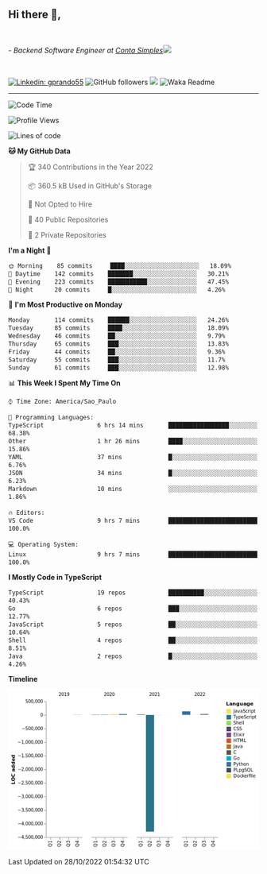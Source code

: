 <h2>Hi there  👋,</h2> </br>

<p><em>- Backend Software Engineer at <a href="https://contasimples.com">Conta Simples</a><img src="https://media.giphy.com/media/WUlplcMpOCEmTGBtBW/giphy.gif" width="30"> 
</em></p></br>


[![Linkedin: gprando55](https://img.shields.io/badge/-gprando55-blue?style=flat-square&logo=Linkedin&logoColor=white&link=https://www.linkedin.com/in/gprando55/)](https://www.linkedin.com/in/gprando55)
![GitHub followers](https://img.shields.io/github/followers/gprando55?label=Follow&style=social)
![](https://visitor-badge.glitch.me/badge?page_id=gprando55.gprando55)
![Waka Readme](https://github.com/gprando55/gprando55/workflows/Waka%20Readme/badge.svg)

---
<!--START_SECTION:waka-->
![Code Time](http://img.shields.io/badge/Code%20Time-2%2C089%20hrs%2017%20mins-blue)

![Profile Views](http://img.shields.io/badge/Profile%20Views-1-blue)

![Lines of code](https://img.shields.io/badge/From%20Hello%20World%20I%27ve%20Written--4%20Million%20lines%20of%20code-blue)

**🐱 My GitHub Data** 

> 🏆 340 Contributions in the Year 2022
 > 
> 📦 360.5 kB Used in GitHub's Storage 
 > 
> 🚫 Not Opted to Hire
 > 
> 📜 40 Public Repositories 
 > 
> 🔑 2 Private Repositories  
 > 
**I'm a Night 🦉** 

```text
🌞 Morning    85 commits     ████░░░░░░░░░░░░░░░░░░░░░   18.09% 
🌆 Daytime    142 commits    ███████░░░░░░░░░░░░░░░░░░   30.21% 
🌃 Evening    223 commits    ███████████░░░░░░░░░░░░░░   47.45% 
🌙 Night      20 commits     █░░░░░░░░░░░░░░░░░░░░░░░░   4.26%

```
📅 **I'm Most Productive on Monday** 

```text
Monday       114 commits    ██████░░░░░░░░░░░░░░░░░░░   24.26% 
Tuesday      85 commits     ████░░░░░░░░░░░░░░░░░░░░░   18.09% 
Wednesday    46 commits     ██░░░░░░░░░░░░░░░░░░░░░░░   9.79% 
Thursday     65 commits     ███░░░░░░░░░░░░░░░░░░░░░░   13.83% 
Friday       44 commits     ██░░░░░░░░░░░░░░░░░░░░░░░   9.36% 
Saturday     55 commits     ███░░░░░░░░░░░░░░░░░░░░░░   11.7% 
Sunday       61 commits     ███░░░░░░░░░░░░░░░░░░░░░░   12.98%

```


📊 **This Week I Spent My Time On** 

```text
⌚︎ Time Zone: America/Sao_Paulo

💬 Programming Languages: 
TypeScript               6 hrs 14 mins       █████████████████░░░░░░░░   68.38% 
Other                    1 hr 26 mins        ████░░░░░░░░░░░░░░░░░░░░░   15.86% 
YAML                     37 mins             █░░░░░░░░░░░░░░░░░░░░░░░░   6.76% 
JSON                     34 mins             █░░░░░░░░░░░░░░░░░░░░░░░░   6.23% 
Markdown                 10 mins             ░░░░░░░░░░░░░░░░░░░░░░░░░   1.86%

🔥 Editors: 
VS Code                  9 hrs 7 mins        █████████████████████████   100.0%

💻 Operating System: 
Linux                    9 hrs 7 mins        █████████████████████████   100.0%

```

**I Mostly Code in TypeScript** 

```text
TypeScript               19 repos            ██████████░░░░░░░░░░░░░░░   40.43% 
Go                       6 repos             ███░░░░░░░░░░░░░░░░░░░░░░   12.77% 
JavaScript               5 repos             ██░░░░░░░░░░░░░░░░░░░░░░░   10.64% 
Shell                    4 repos             ██░░░░░░░░░░░░░░░░░░░░░░░   8.51% 
Java                     2 repos             █░░░░░░░░░░░░░░░░░░░░░░░░   4.26%

```


**Timeline**

![Chart not found](https://raw.githubusercontent.com/gprando55/gprando55/master/charts/bar_graph.png) 


 Last Updated on 28/10/2022 01:54:32 UTC
<!--END_SECTION:waka-->
